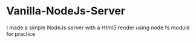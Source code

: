 # Vanilla-NodeJs-Server
I made a simple NodeJs server with a Html5 render using node fs module for practice
